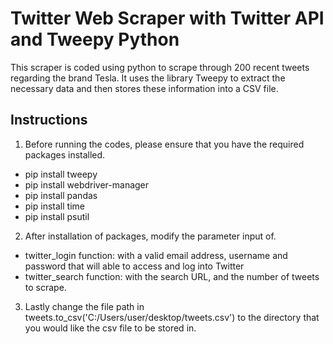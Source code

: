 # Twitter Web Scraper with Twitter API and Tweepy Python

This scraper is coded using python to scrape through 200 recent tweets regarding the brand Tesla. 
It uses the library Tweepy to extract the necessary data and then stores these information into a CSV file.

## Instructions
1. Before running the codes, please ensure that you have the required packages installed.  
- pip install tweepy
- pip install webdriver-manager
- pip install pandas
- pip install time
- pip install psutil

2. After installation of packages, modify the parameter input of.   
- twitter_login function: with a valid email address, username and password that will able to access and log into Twitter
- twitter_search function: with the search URL, and the number of tweets to scrape.  

3. Lastly change the file path in tweets.to_csv('C:/Users/user/desktop/tweets.csv') to the directory that you would like the csv file to be stored in.






